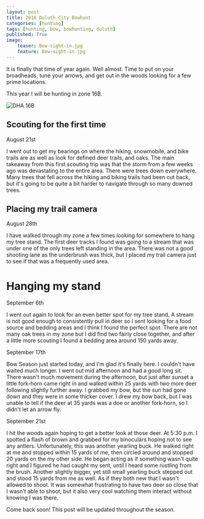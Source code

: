 ```yaml
---
layout: post
title: 2016 Duluth City Bowhunt
categories: [hunting]
tags: [hunting, bow, bowhunting, duluth]
published: True
image:
    teaser: Bow-sight-in.jpg
    feature: Bow-sight-in.jpg
---
```


It is finally that time of year again. Well almost. Time to put on your broadheads, tune your arrows, and get out in the woods looking for a few prime locations.

This year I will be hunting in zone 16B.

![DHA 16B](https://i1.wp.com/www.bowhuntersalliance.org/wp-content/uploads/2016/02/DHA16.jpg?ssl=1)

## Scouting for the first time
August 21st

I went out to get my bearings on where the hiking, snowmobile, and bike trails are as well as look for defined deer trails, and oaks. The main takeaway from this first scouting trip was that the storm from a few weeks ago was devastating to the entire area. There were trees down everywhere. Many trees that fell across the hiking and biking trails had been cut back, but it's going to be quite a bit harder to navigate through so many downed trees.

## Placing my trail camera
August 28th

I have walked through my zone a few times looking for somewhere to hang my tree stand. The first deer tracks I found was going to a stream that was under one of the only trees left standing in the area. There was not a good shooting lane as the underbrush was thick, but I placed my trail camera just to see if that was a frequently used area.

# Hanging my stand
September 6th

I went out again to look for an even better spot for my tree stand. A stream is not good enough to consistently pull in deer so I sent looking for a food source and bedding areas and I think I found the perfect spot. There are not many oak trees in my zone but I did find two fairly close together, and after a little more scouting I found a bedding area around 150 yards away.

September 17th

Bow Season just started today, and I'm glad it's finally here. I couldn't have waited much longer. I went out mid afternoon and had a good long sit. There wasn't much movement during the afternoon, but just after sunset a little fork-horn came right in and walked within 25 yards with two more deer following slightly further away. I grabbed my bow, but the sun had gone down and they were in some thicker cover. I drew my bow back, but I was unable to tell if the deer at 35 yards was a doe or another fork-horn, so I didn't let an arrow fly.

September 21st

I hit the woods again hoping to get a better look at those deer. At 5:30 p.m. I spotted a flash of brown and grabbed for my binoculars hoping not to see any antlers. Unfortunately, this was another yearling buck. He walked right at me and stopped within 15 yards of me, then circled around and stopped 20 yards on the my other side. He began acting as if something wasn't quite right and I figured he had caught my sent, until I heard some rustling from the brush. Another slightly bigger, yet still small yearling buck stepped out and stood 15 yards from me as well. As if they both new that I wasn't allowed to shoot. It was somewhat frustrating to have two deer so close that I wasn't able to shoot, but it also very cool watching them interact without knowing I was there.

 

<div class="badge warning">Come back soon! This post will be updated throughout the season.</div>
